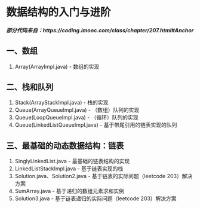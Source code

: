 # 数据结构的入门与进阶

<h5>部分代码来自：https://coding.imooc.com/class/chapter/207.html#Anchor</h5>

## 一、数组

1. Array(ArrayImpl.java) - 数组的实现

## 二、栈和队列

1. Stack(ArrayStackImpl.java) - 栈的实现
2. Queue(ArrayQueueImpl.java) - （数组）队列的实现
3. Queue(LoopQueueImpl.java) - （循环）队列的实现
4. Queue(LinkedListQueueImpl.java) - 基于带尾引用的链表实现的队列

## 三、最基础的动态数据结构：链表

1. SinglyLinkedList.java - 最基础的链表结构的实现
2. LinkedListStackImpl.java - 基于链表实现的栈
3. Solution.java、Solution2.java - 基于链表的实际问题（leetcode 203）解决方案
4. SumArray.java - 基于递归的数组元素求和实例
5. Solution3.java - 基于链表递归的实际问题（leetcode 203）解决方案
